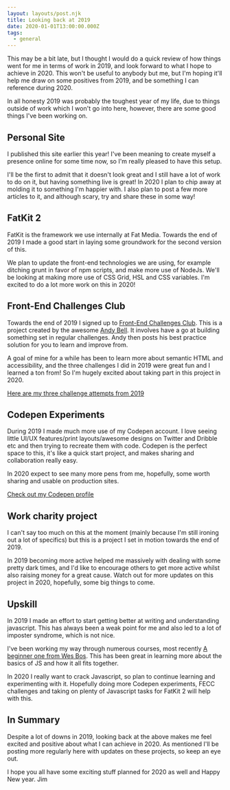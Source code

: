 ```yaml
---
layout: layouts/post.njk
title: Looking back at 2019
date: 2020-01-01T13:00:00.000Z
tags:
  - general
---
```

This may be a bit late, but I thought I would do a quick review of how things went for me in terms of work in 2019, and look forward to what I hope to achieve in 2020. This won't be useful to anybody but me, but I'm hoping it'll help me draw on some positives from 2019, and be something I can reference during 2020.

In all honesty 2019 was probably the toughest year of my life, due to things outside of work which I won't go into here, however, there are some good things I've been working on.

## Personal Site

I published this site earlier this year! I've been meaning to create myself a presence online for some time now, so I'm really pleased to have this setup.

I'll be the first to admit that it doesn't look great and I still have a lot of work to do on it, but having something live is great!
In 2020 I plan to chip away at molding it to something I'm happier with. I also plan to post a few more articles to it, and although scary, try and share these in some way!

## FatKit 2

FatKit is the framework we use internally at Fat Media. Towards the end of 2019 I made a good start in laying some groundwork for the second version of this.

We plan to update the front-end technologies we are using, for example ditching grunt in favor of npm scripts, and make more use of NodeJs. We'll be looking at making more use of CSS Grid, HSL and CSS variables.
I'm excited to do a lot more work on this in 2020!

## Front-End Challenges Club

Towards the end of 2019 I signed up to [Front-End Challenges Club](https://front-end-challenges.club/). This is a project created by the awesome [Andy Bell](https://hankchizljaw.com/). It involves have a go at building something set in regular challenges. Andy then posts his best practice solution for you to learn and improve from.

A goal of mine for a while has been to learn more about semantic HTML and accessibility, and the three challenges I did in 2019 were great fun and I learned a ton from! So I'm hugely excited about taking part in this project in 2020.

[Here are my three challenge attempts from 2019](https://codepen.io/dashboard?type=SEARCH&opts_itemType=PEN&opts_searchTerm=FECC&opts_order=RELEVANCE&opts_depth=EVERYTHING&opts_showForks=false&opts_filter=all&opts_orderBy=ID&opts_orderDirection=0&opts_tag=0&displayType=GRID&previewType=IFRAME&activeType=PEN)

## Codepen Experiments

During 2019 I made much more use of my Codepen account. I love seeing little UI/UX features/print layouts/awesome designs on Twitter and Dribble etc and then trying to recreate them with code. Codepen is the perfect space to this, it's like a quick start project, and makes sharing and collaboration really easy.

In 2020 expect to see many more pens from me, hopefully, some worth sharing and usable on production sites.

[Check out my Codepen profile](https://codepen.io/jim-bateson)

## Work charity project

I can't say too much on this at the moment (mainly because I'm still ironing out a lot of specifics) but this is a project I set in motion towards the end of 2019.

In 2019 becoming more active helped me massively with dealing with some pretty dark times, and I'd like to encourage others to get more active whilst also raising money for a great cause.
Watch out for more updates on this project in 2020, hopefully, some big things to come.

## Upskill

In 2019 I made an effort to start getting better at writing and understanding javascript. This has always been a weak point for me and also led to a lot of imposter syndrome, which is not nice.

I've been working my way through numerous courses, most recently [A beginner one from Wes Bos](https://beginnerjavascript.com/). This has been great in learning more about the basics of JS and how it all fits together.

In 2020 I really want to crack Javascript, so plan to continue learning and experimenting with it. Hopefully doing more Codepen experiments, FECC challenges and taking on plenty of Javascript tasks for FatKit 2 will help with this.

## In Summary

Despite a lot of downs in 2019, looking back at the above makes me feel excited and positive about what I can achieve in 2020. As mentioned I'll be posting more regularly here with updates on these projects, so keep an eye out.

I hope you all have some exciting stuff planned for 2020 as well and Happy New year. 
Jim
